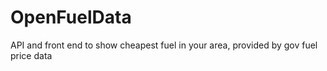 # OpenFuelData
API and front end to show cheapest fuel in your area, provided by gov fuel price data 
